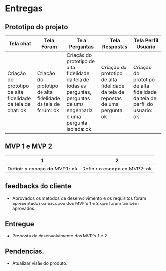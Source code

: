 # Entregas

## Prototipo do projeto
Tela chat | Tela Fórum | Tela Perguntas | Tela Respostas | Tela Perfil Usuario 
----------| -----------|----------------|----------------|---------------------
Criação do prototipo de alta fidelidade da tela de chat: ok | Criação do prototipo de alta fidelidade da tela de forúm: ok | Criação do prototipo de alta fidelidade da tela de todas as perguntas, perguntas de uma engenharia e uma pergunta isolada: ok | Criação do prototipo de alta fidelidade da tela de repostas de uma pergunta: ok | Criação do prototipo de alta fidelidade da tela de perfil do usuario: ok

## MVP 1 e MVP 2 
1 | 2 
--|--
Definir o escopo do MVP1: ok | Definir o escopo do MVP2: ok

## feedbacks do cliente

- Aprovados os metodos de desenvolvimento e os requisitos foram apresentados os escopos dos MVP's 1 e 2 que foram também aprovados.

## Entregue

- Proposta de desenvolvimento dos MVP's 1 e 2.

## Pendencias.

- Atualizar visão do produto.